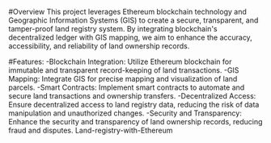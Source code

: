 #Overview
This project leverages Ethereum blockchain technology and Geographic Information Systems (GIS) to create a secure, transparent, and tamper-proof land registry system. By integrating blockchain's decentralized ledger with GIS mapping, we aim to enhance the accuracy, accessibility, and reliability of land ownership records.

#Features:
-Blockchain Integration: Utilize Ethereum blockchain for immutable and transparent record-keeping of land transactions.
-GIS Mapping: Integrate GIS for precise mapping and visualization of land parcels.
-Smart Contracts: Implement smart contracts to automate and secure land transactions and ownership transfers.
-Decentralized Access: Ensure decentralized access to land registry data, reducing the risk of data manipulation and unauthorized changes.
-Security and Transparency: Enhance the security and transparency of land ownership records, reducing fraud and disputes. Land-registry-with-Ethereum
